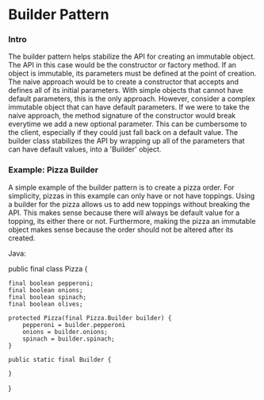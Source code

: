 # Builder Pattern

### Intro

The builder pattern helps stabilize the API for creating an immutable object. The API in this case would be the constructor or factory method. If an object is immutable, its parameters must be defined at the point of creation. The naive approach would be to create a constructor that accepts and defines all of its initial parameters. With simple objects that cannot have default parameters, 
    this is the only approach. However, consider a complex immutable object that can have default parameters. If we were to take the naive approach,
    the method signature of the constructor would break everytime we add a new optional parameter. This can be cumbersome to the client, especially if
    they could just fall back on a default value. The builder class stabilizes the API by wrapping up all of the parameters that can have default values, into a 'Builder' object.

### Example: Pizza Builder

A simple example of the builder pattern is to create a pizza order. For simplicity, 
pizzas in this example can only have or not have toppings. Using a builder for the pizza
allows us to add new toppings without breaking the API. This makes sense because there will always
be default value for a topping, its either there or not. Furthermore, making the pizza an immutable object
makes sense because the order should not be altered after its created.

Java:

public final class Pizza {
    
    final boolean pepperoni;
    final boolean onions;
    final boolean spinach;
    final boolean olives;

    protected Pizza(final Pizza.Builder builder) {
        pepperoni = builder.pepperoni
        onions = builder.onions;
        spinach = builder.spinach;
    }

    public static final Builder {
        
    }
}
